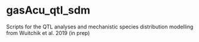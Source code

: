 # gasAcu_qtl_sdm
Scripts for the QTL analyses and mechanistic species distribution modelling from Wuitchik et al. 2019 (in prep)
